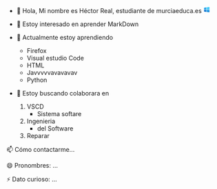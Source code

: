- 👋 Hola, Mi nombre es Héctor Real, estudiante de murciaeduca.es 
![Hector](/img/windows10.png)
- 👀 Estoy interesado en aprender MarkDown
- 🌱 Actualmente estoy aprendiendo
  * Firefox
  * Visual estudio Code
  * HTML
  * Javvvvvavavavav
  * Python

- 💞️ Estoy buscando colaborara en 
	1. VSCD
		- Sistema softare
	2. Ingenieria 
		- del Software
	3. Reparar
	
📫 Cómo contactarme...

😄 Pronombres: ...

⚡ Dato curioso: ...

<!---
Tatao1968/Tatao1968 is a ✨ special ✨ repository because its `README.md` (this file) appears on your GitHub profile.
You can click the Preview link to take a look at your changes.
--->
